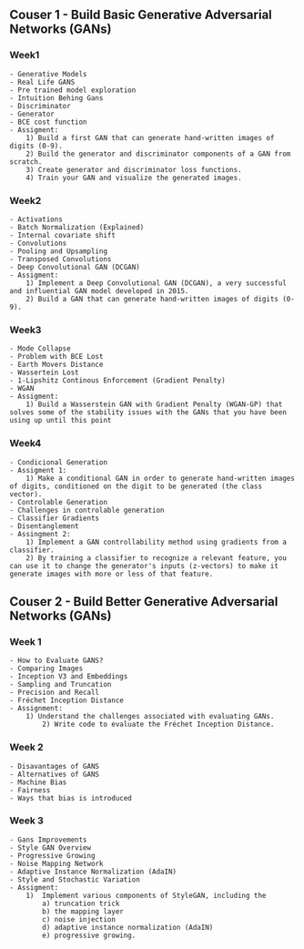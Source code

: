 ## Couser 1 - Build Basic Generative Adversarial Networks (GANs)


### Week1
	- Generative Models
	- Real Life GANS
	- Pre trained model exploration
	- Intuition Behing Gans
	- Discriminator
	- Generator
	- BCE cost function
	- Assigment:
		1) Build a first GAN that can generate hand-written images of digits (0-9).
		2) Build the generator and discriminator components of a GAN from scratch.
		3) Create generator and discriminator loss functions.
		4) Train your GAN and visualize the generated images.

### Week2
	- Activations
	- Batch Normalization (Explained)
	- Internal covariate shift
	- Convolutions
	- Pooling and Upsampling
	- Transposed Convolutions
	- Deep Convolutional GAN (DCGAN)
	- Assigment:
		1) Implement a Deep Convolutional GAN (DCGAN), a very successful and influential GAN model developed in 2015.
		2) Build a GAN that can generate hand-written images of digits (0-9).
		

	
### Week3
	- Mode Collapse
	- Problem with BCE Lost
	- Earth Movers Distance
	- Wassertein Lost
	- 1-Lipshitz Continous Enforcement (Gradient Penalty)
	- WGAN
	- Assigment:
		1) Build a Wasserstein GAN with Gradient Penalty (WGAN-GP) that solves some of the stability issues with the GANs that you have been using up until this point
	
### Week4
	- Condicional Generation
	- Assigment 1:
		1) Make a conditional GAN in order to generate hand-written images of digits, conditioned on the digit to be generated (the class vector). 
	- Controlable Generation
	- Challenges in controlable generation
	- Classifier Gradients
	- Disentanglement
	- Assingment 2:
		1) Implement a GAN controllability method using gradients from a classifier. 
		2) By training a classifier to recognize a relevant feature, you can use it to change the generator's inputs (z-vectors) to make it generate images with more or less of that feature.
		


## Couser 2 - Build Better Generative Adversarial Networks (GANs) 

### Week 1 
	- How to Evaluate GANS?
	- Comparing Images
	- Inception V3 and Embeddings
	- Sampling and Truncation
	- Precision and Recall	
	- Fréchet Inception Distance
	- Assignment:
		1) Understand the challenges associated with evaluating GANs.
    		2) Write code to evaluate the Fréchet Inception Distance.
    		
### Week 2
	- Disavantages of GANS
	- Alternatives of GANS
	- Machine Bias
	- Fairness
	- Ways that bias is introduced
### Week 3
	- Gans Improvements
	- Style GAN Overview
	- Progressive Growing
	- Noise Mapping Network
	- Adaptive Instance Normalization (AdaIN)
	- Style and Stochastic Variation
	- Assigment:
		1)  Implement various components of StyleGAN, including the 
			a) truncation trick
			b) the mapping layer
			c) noise injection
			d) adaptive instance normalization (AdaIN)
			e) progressive growing.

